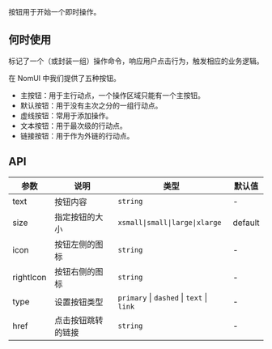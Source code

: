 按钮用于开始一个即时操作。

## 何时使用

标记了一个（或封装一组）操作命令，响应用户点击行为，触发相应的业务逻辑。

在 NomUI 中我们提供了五种按钮。

- 主按钮：用于主行动点，一个操作区域只能有一个主按钮。
- 默认按钮：用于没有主次之分的一组行动点。
- 虚线按钮：常用于添加操作。
- 文本按钮：用于最次级的行动点。
- 链接按钮：用于作为外链的行动点。

## API

| 参数      | 说明               | 类型                                      | 默认值  |
| --------- | ------------------ | ----------------------------------------- | ------- |
| text      | 按钮内容           | `string`                                  | -       |
| size      | 指定按钮的大小     | `xsmall\|small\|large\|xlarge`            | default |
| icon      | 按钮左侧的图标     | `string`                                  | -       |
| rightIcon | 按钮右侧的图标     | `string`                                  | -       |
| type      | 设置按钮类型       | `primary` \| `dashed` \| `text` \| `link` | -       |
| href      | 点击按钮跳转的链接 | `string`                                  | -       |
